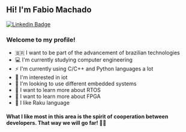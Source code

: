 ## Hi! I'm Fabio Machado
[![Linkedin Badge](https://img.shields.io/badge/-LinkedIn-blue?style=flat-square&logo=Linkedin&logoColor=white&link=https://www.linkedin.com/in/fabio-machado-b932a476/)](https://www.linkedin.com/in/fabio-machado-b932a476/)
### Welcome to my profile!

- 🇧🇷 I want to be part of the advancement of brazilian technologies
- 💻 I'm currently studying computer engineering
- ⚡ I'm currently using C/C++ and Python languages a lot
- 🔭 I'm interested in iot
- 🔭 I'm looking to use different embedded systems
- 🌱 I want to learn more about RTOS
- 🌱 I want to learn more about FPGA
- 🦋 I like Raku language

#### What I like most in this area is the spirit of cooperation between developers. That way we will go far! 🚀🚀
